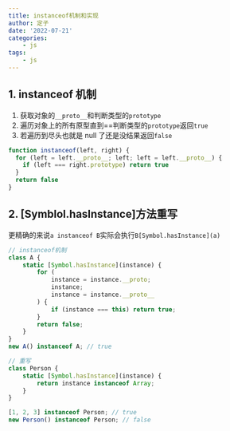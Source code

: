 ```yaml
---
title: instanceof机制和实现
author: 定子
date: '2022-07-21'
categories:
    - js
tags:
    - js
---
```


## 1. instanceof 机制

1. 获取对象的`__proto__`和判断类型的`prototype`
2. 遍历对象上的所有原型直到==判断类型的`prototype`返回`true`
3. 若遍历到尽头也就是 null 了还是没结果返回`false`

```js
function instanceof(left, right) {
  for (left = left.__proto__; left; left = left.__proto__) {
    if (left === right.prototype) return true
  }
  return false
}
```

## 2. [Symblol.hasInstance]方法重写

更精确的来说`a instanceof B`实际会执行`B[Symbol.hasInstance](a)`

```js
// instanceof机制
class A {
    static [Symbol.hasInstance](instance) {
        for (
            instance = instance.__proto;
            instance;
            instance = instance.__proto__
        ) {
            if (instance === this) return true;
        }
        return false;
    }
}
new A() instanceof A; // true

// 重写
class Person {
    static [Symbol.hasInstance](instance) {
        return instance instanceof Array;
    }
}

[1, 2, 3] instanceof Person; // true
new Person() instanceof Person; // false
```

